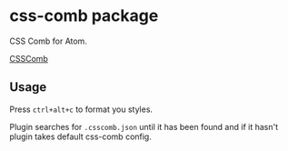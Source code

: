 # css-comb package

CSS Comb for Atom.

[CSSComb](https://github.com/csscomb/csscomb.js)

## Usage

Press `ctrl+alt+c` to format you styles.

Plugin searches for `.csscomb.json` until it has been found and if it hasn't plugin takes default css-comb config.
